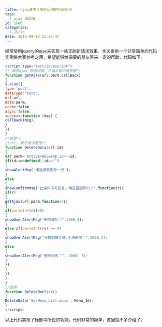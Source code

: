```yaml
---
title: ajax请求且带返回值的代码实例
tags:
  - ajax 返回值
id: 1606
categories:
  - JS/Jq
date: 2015-09-13 21:26:47
---
```


经常使用jquery的ajax来实现一些无刷新请求效果，本次提供一个非常简单的代码实例供大家参考之用，希望能够给需要的朋友带来一定的帮助，代码如下:
```javascript
<script type="text/javascript">
/* 请求Ajax 带返回值，并弹出提示框提醒*/
function getAjax(url,parm,callBack)
{
$.ajax({
type:'post',
dataType:"text",
url:url,
data:parm,
cache:false,
async:false,
success:function (msg) {
callBack(msg);
}
})
}
/*删除*/
/*url: 表示请求路径*/
function DeleteData(url,id)
{
var parm='active=Del&amp;id='+id;
if(id==undefined||id=="")
{
showAlertMsg('请选择要删除一行');
}
else
{
showConfirmMsg("此操作不可恢复，确定要删除吗？",function(r){
if(r)
{
getAjax(url,parm,function(rs)
{
if(parseInt(rs)>0)
{
showOverAlertMsg("删除成功！",2000,4);
}
else if(parseInt(rs) == 0)
{
showOverAlertMsg("该数据被关联,无法删除！",2000,3);
}
else
{
showOverAlertMsg("删除失败！", 2000, 5);
}
})
}
})
}
}
//删除
function DeleteOnclick()
{
DeleteData('SysMenu_List.aspx', Menu_Id);
}
</script>
```
以上代码实现了标题中所说的功能，代码非常的简单，这里就不多介绍了。
&nbsp;